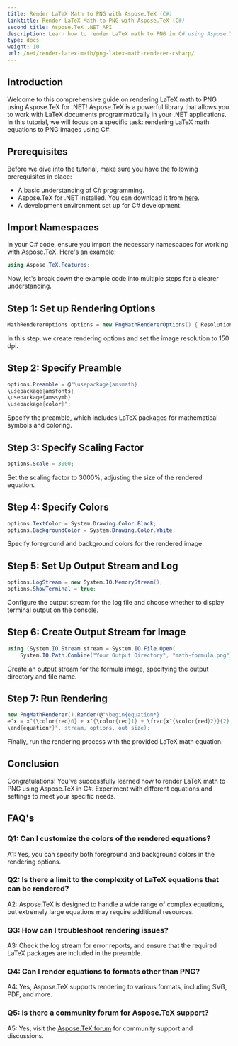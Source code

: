 ```yaml
---
title: Render LaTeX Math to PNG with Aspose.TeX (C#)
linktitle: Render LaTeX Math to PNG with Aspose.TeX (C#)
second_title: Aspose.TeX .NET API
description: Learn how to render LaTeX math to PNG in C# using Aspose.TeX. Follow our step-by-step guide for seamless integration.
type: docs
weight: 10
url: /net/render-latex-math/png-latex-math-renderer-csharp/
---
```

## Introduction

Welcome to this comprehensive guide on rendering LaTeX math to PNG using Aspose.TeX for .NET! Aspose.TeX is a powerful library that allows you to work with LaTeX documents programmatically in your .NET applications. In this tutorial, we will focus on a specific task: rendering LaTeX math equations to PNG images using C#.

## Prerequisites

Before we dive into the tutorial, make sure you have the following prerequisites in place:

- A basic understanding of C# programming.
- Aspose.TeX for .NET installed. You can download it from [here](https://releases.aspose.com/tex/net/).
- A development environment set up for C# development.

## Import Namespaces

In your C# code, ensure you import the necessary namespaces for working with Aspose.TeX. Here's an example:

```csharp
using Aspose.TeX.Features;
```

Now, let's break down the example code into multiple steps for a clearer understanding.

## Step 1: Set up Rendering Options

```csharp
MathRendererOptions options = new PngMathRendererOptions() { Resolution = 150 };
```

In this step, we create rendering options and set the image resolution to 150 dpi.

## Step 2: Specify Preamble

```csharp
options.Preamble = @"\usepackage{amsmath}
\usepackage{amsfonts}
\usepackage{amssymb}
\usepackage{color}";
```

Specify the preamble, which includes LaTeX packages for mathematical symbols and coloring.

## Step 3: Specify Scaling Factor

```csharp
options.Scale = 3000;
```

Set the scaling factor to 3000%, adjusting the size of the rendered equation.

## Step 4: Specify Colors

```csharp
options.TextColor = System.Drawing.Color.Black;
options.BackgroundColor = System.Drawing.Color.White;
```

Specify foreground and background colors for the rendered image.

## Step 5: Set Up Output Stream and Log

```csharp
options.LogStream = new System.IO.MemoryStream();
options.ShowTerminal = true;
```

Configure the output stream for the log file and choose whether to display terminal output on the console.

## Step 6: Create Output Stream for Image

```csharp
using (System.IO.Stream stream = System.IO.File.Open(
    System.IO.Path.Combine("Your Output Directory", "math-formula.png"), System.IO.FileMode.Create))
```

Create an output stream for the formula image, specifying the output directory and file name.

## Step 7: Run Rendering

```csharp
new PngMathRenderer().Render(@"\begin{equation*}
e^x = x^{\color{red}0} + x^{\color{red}1} + \frac{x^{\color{red}2}}{2} + \frac{x^{\color{red}3}}{6} + \cdots = \sum_{n\geq 0} \frac{x^{\color{red}n}}{n!}
\end{equation*}", stream, options, out size);
```

Finally, run the rendering process with the provided LaTeX math equation.

## Conclusion

Congratulations! You've successfully learned how to render LaTeX math to PNG using Aspose.TeX in C#. Experiment with different equations and settings to meet your specific needs.

## FAQ's

### Q1: Can I customize the colors of the rendered equations?

A1: Yes, you can specify both foreground and background colors in the rendering options.

### Q2: Is there a limit to the complexity of LaTeX equations that can be rendered?

A2: Aspose.TeX is designed to handle a wide range of complex equations, but extremely large equations may require additional resources.

### Q3: How can I troubleshoot rendering issues?

A3: Check the log stream for error reports, and ensure that the required LaTeX packages are included in the preamble.

### Q4: Can I render equations to formats other than PNG?

A4: Yes, Aspose.TeX supports rendering to various formats, including SVG, PDF, and more.

### Q5: Is there a community forum for Aspose.TeX support?

A5: Yes, visit the [Aspose.TeX forum](https://forum.aspose.com/c/tex/47) for community support and discussions.

